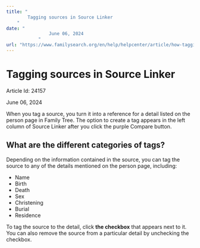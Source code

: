 ```yaml
---
title: "
        Tagging sources in Source Linker
    "
date: "
                June 06, 2024
            "
url: "https://www.familysearch.org/en/help/helpcenter/article/how-tagging-works"
---
```





# Tagging sources in Source Linker



Article Id: 24157

June 06, 2024

















When you tag a source, you turn it into a reference for a detail listed on the person page in Family Tree. The option to create a tag appears in the left column of Source Linker after you click the purple Compare button. 

## What are the different categories of tags?


Depending on the information contained in the source, you can tag the source to any of the details mentioned on the person page, including:  


* Name
* Birth
* Death
* Sex
* Christening
* Burial
* Residence

To tag the source to the detail, click **the checkbox** that appears next to it. You can also remove the source from a particular detail by unchecking the checkbox. 











